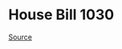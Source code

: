 # House Bill 1030

[Source](http://lawfilesext.leg.wa.gov/biennium/2023-24/Pdf/Bills/House%20Bills/1030.pdf)